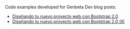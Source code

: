 Code examples developed for Genbeta Dev blog posts:

* [Diseñando tu nuevo proyecto web con Bootstrap 2.0](http://www.genbetadev.com/desarrollo-web/disenando-tu-nuevo-proyecto-web-con-bootstrap-2-0)
* [Diseñando tu nuevo proyecto web con Bootstrap 2.0 (II)](http://www.genbetadev.com/desarrollo-web/disenando-tu-nuevo-proyecto-web-con-bootstrap-2-0-ii)

